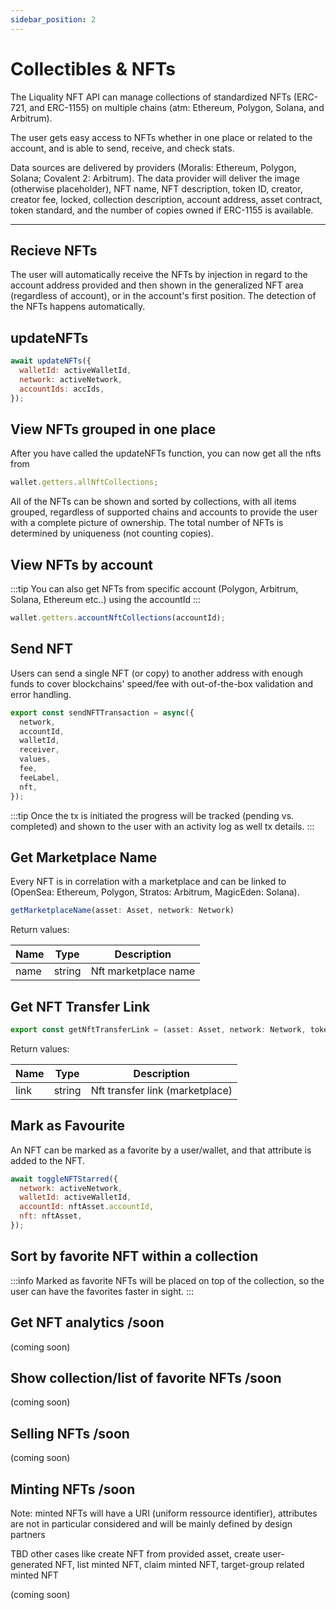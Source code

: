 ```yaml
---
sidebar_position: 2
---
```


# Collectibles & NFTs

The Liquality NFT API can manage collections of standardized NFTs (ERC-721, and ERC-1155) on multiple chains (atm: Ethereum, Polygon, Solana, and Arbitrum).

The user gets easy access to NFTs whether in one place or related to the account, and is able to send, receive, and check stats.

Data sources are delivered by providers (Moralis: Ethereum, Polygon, Solana; Covalent 2: Arbitrum). The data provider will deliver the image (otherwise placeholder), NFT name, NFT description, token ID, creator, creator fee, locked, collection description, account address, asset contract, token standard, and the number of copies owned if ERC-1155 is available.

---

## Recieve NFTs

The user will automatically receive the NFTs by injection in regard to the account address provided and then shown in the generalized NFT area (regardless of account), or in the account's first position. The detection of the NFTs happens automatically.

## updateNFTs

```javascript
await updateNFTs({
  walletId: activeWalletId,
  network: activeNetwork,
  accountIds: accIds,
});
```

## View NFTs grouped in one place

After you have called the updateNFTs function, you can now get all the nfts from

```javascript
wallet.getters.allNftCollections;
```

All of the NFTs can be shown and sorted by collections, with all items grouped, regardless of supported chains and accounts to provide the user with a complete picture of ownership. The total number of NFTs is determined by uniqueness (not counting copies).

## View NFTs by account

:::tip
You can also get NFTs from specific account (Polygon, Arbitrum, Solana, Ethereum etc..) using the accountId
:::

```javascript
wallet.getters.accountNftCollections(accountId);
```

## Send NFT

Users can send a single NFT (or copy) to another address with enough funds to cover blockchains' speed/fee with out-of-the-box validation and error handling.

```javascript
export const sendNFTTransaction = async({
  network,
  accountId,
  walletId,
  receiver,
  values,
  fee,
  feeLabel,
  nft,
});
```

:::tip
Once the tx is initiated the progress will be tracked (pending vs. completed) and shown to the user with an activity log as well tx details.
:::

## Get Marketplace Name

Every NFT is in correlation with a marketplace and can be linked to (OpenSea: Ethereum, Polygon, Stratos: Arbitrum, MagicEden: Solana).

```javascript
getMarketplaceName(asset: Asset, network: Network)
```

Return values:

| Name | Type   | Description          |
| ---- | ------ | -------------------- |
| name | string | Nft marketplace name |

## Get NFT Transfer Link

```javascript
export const getNftTransferLink = (asset: Asset, network: Network, tokenId: string, contract_address: string)

```

Return values:

| Name | Type   | Description                     |
| ---- | ------ | ------------------------------- |
| link | string | Nft transfer link (marketplace) |

## Mark as Favourite

An NFT can be marked as a favorite by a user/wallet, and that attribute is added to the NFT.

```javascript
await toggleNFTStarred({
  network: activeNetwork,
  walletId: activeWalletId,
  accountId: nftAsset.accountId,
  nft: nftAsset,
});
```

## Sort by favorite NFT within a collection

:::info
Marked as favorite NFTs will be placed on top of the collection, so the user can have the favorites faster in sight.
:::

## Get NFT analytics /soon

(coming soon)

## Show collection/list of favorite NFTs /soon

(coming soon)

## Selling NFTs /soon

(coming soon)

## Minting NFTs /soon

Note: minted NFTs will have a URI (uniform ressource identifier), attributes are not in particular considered and will be mainly defined by design partners

TBD other cases like create NFT from provided asset, create user-generated NFT, list minted NFT, claim minted NFT, target-group related minted NFT

(coming soon)

